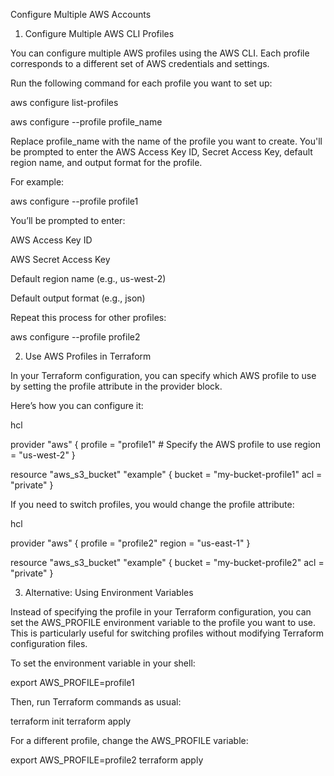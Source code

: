 Configure Multiple AWS Accounts 

 

1. Configure Multiple AWS CLI Profiles 

You can configure multiple AWS profiles using the AWS CLI. Each profile corresponds to a different set of AWS credentials and settings. 

Run the following command for each profile you want to set up: 

aws configure list-profiles 

  

aws configure --profile profile_name 
 

Replace profile_name with the name of the profile you want to create. You'll be prompted to enter the AWS Access Key ID, Secret Access Key, default region name, and output format for the profile. 

For example: 

 

  

aws configure --profile profile1 
 

You’ll be prompted to enter: 

AWS Access Key ID 

AWS Secret Access Key 

Default region name (e.g., us-west-2) 

Default output format (e.g., json) 

Repeat this process for other profiles: 

 

  

aws configure --profile profile2 
 

2. Use AWS Profiles in Terraform 

In your Terraform configuration, you can specify which AWS profile to use by setting the profile attribute in the provider block. 

Here’s how you can configure it: 

hcl 

  

provider "aws" { 
  profile = "profile1" # Specify the AWS profile to use 
  region  = "us-west-2" 
} 
 
resource "aws_s3_bucket" "example" { 
  bucket = "my-bucket-profile1" 
  acl    = "private" 
} 
 

If you need to switch profiles, you would change the profile attribute: 

hcl 

  

provider "aws" { 
  profile = "profile2" 
  region  = "us-east-1" 
} 
 
resource "aws_s3_bucket" "example" { 
  bucket = "my-bucket-profile2" 
  acl    = "private" 
} 
 

3. Alternative: Using Environment Variables 

Instead of specifying the profile in your Terraform configuration, you can set the AWS_PROFILE environment variable to the profile you want to use. This is particularly useful for switching profiles without modifying Terraform configuration files. 

To set the environment variable in your shell: 

 

  

export AWS_PROFILE=profile1 
 

Then, run Terraform commands as usual: 

 

  

terraform init 
terraform apply 
 

For a different profile, change the AWS_PROFILE variable: 

 

  

export AWS_PROFILE=profile2 
terraform apply 

 

 